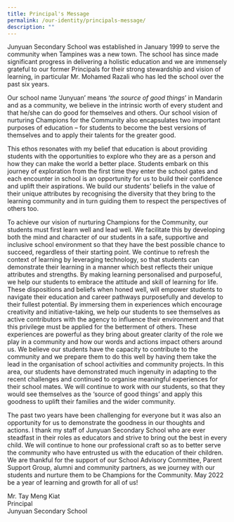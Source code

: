```yaml
---
title: Principal's Message
permalink: /our-identity/principals-message/
description: ""
---
```

<p>Junyuan Secondary School was established in January 1999 to serve the community when Tampines was a new town. The school has since made significant progress in delivering a holistic education and we are immensely grateful to our former Principals for their strong stewardship and vision of learning, in particular Mr. Mohamed Razali who has led the school over the past six years.</p>
<p>Our school name &lsquo;Junyuan&rsquo; means &lsquo;<em>the source of good things</em>&rsquo; in Mandarin and as a community, we believe in the intrinsic worth of every student and that he/she can do good for themselves and others. Our school vision of nurturing Champions for the Community also encapsulates two important purposes of education &ndash; for students to become the best versions of themselves and to apply their talents for the greater good.</p>
<p>This ethos resonates with my belief that&nbsp;education is about providing students with the opportunities to explore who they are as a person and how they can make the world a better place. Students embark on this journey of exploration from the first time they enter the school gates and each encounter in school is an opportunity for us to build their confidence and uplift their aspirations. We build our students&rsquo; beliefs in the value of their unique attributes by recognising the diversity that they bring to the learning community and in turn guiding them to respect the perspectives of others too.</p>
<p>To achieve our vision of nurturing Champions for the Community, our students must first learn well and lead well. We facilitate this by developing both the mind and character of our students in a safe, supportive and inclusive school environment so that they have the best possible chance to succeed, regardless of their starting point. We continue to refresh the context of learning by leveraging technology, so that students can demonstrate their learning in a manner which best reflects their unique attributes and strengths. By making learning personalised and purposeful, we help our students to embrace the attitude and skill of learning for life. These dispositions and beliefs when honed well, will empower students to navigate their education and career pathways purposefully and develop to their fullest potential. By immersing them in experiences which encourage creativity and initiative-taking, we help our students to see themselves as active contributors with the agency to influence their environment and that this privilege must be applied for the betterment of others. These experiences are powerful as they bring about greater clarity of the role we play in a community and how our words and actions impact others around us. We believe our students have the capacity to contribute to the community and we prepare them to do this well by having them take the lead in the organisation of school activities and community projects. In this area, our students have demonstrated much ingenuity in adapting to the recent challenges and continued to organise meaningful experiences for their school mates. We will continue to work with our students, so that they would see themselves as the &lsquo;source of good things&rsquo; and apply this goodness to uplift their families and the wider community.</p>
<p>The past two years have been challenging for everyone but it was also an opportunity for us to demonstrate the goodness in our thoughts and actions. I thank my staff of Junyuan Secondary School who are ever steadfast in their roles as educators and strive to bring out the best in every child. We will continue to hone our professional craft so as to better serve the community who have entrusted us with the education of their children. We are thankful for the support of our School Advisory Committee, Parent Support Group, alumni and community partners, as we journey with our students and nurture them to be Champions for the Community. May 2022 be a year of learning and growth for all of us!</p>
<p>Mr. Tay Meng Kiat<br />Principal<br />Junyuan Secondary School</p>